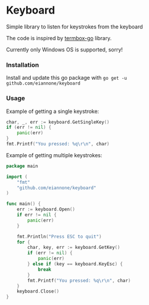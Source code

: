 # Keyboard
Simple library to listen for keystrokes from the keyboard

The code is inspired by [termbox-go](https://github.com/nsf/termbox-go) library.

Currently only Windows OS is supported, sorry! 

### Installation
Install and update this go package with `go get -u github.com/eiannone/keyboard`

### Usage
Example of getting a single keystroke:

```go
char, _, err := keyboard.GetSingleKey()
if (err != nil) {
    panic(err)
}
fmt.Printf("You pressed: %q\r\n", char)
```

Example of getting multiple keystrokes:
```go
package main

import (
	"fmt"
	"github.com/eiannone/keyboard"
)

func main() {	
	err := keyboard.Open()
	if err != nil {
		panic(err)
	}

	fmt.Println("Press ESC to quit")
	for {
		char, key, err := keyboard.GetKey()
		if (err != nil) {
			panic(err)
		} else if (key == keyboard.KeyEsc) {
			break
		}
		fmt.Printf("You pressed: %q\r\n", char)
	}
	keyboard.Close()
}
```
